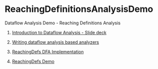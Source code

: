 # ReachingDefinitionsAnalysisDemo
Dataflow Analysis Demo - Reaching Definitions Analysis

1. [Introduction to Dataflow Analysis - Slide deck](Introduction_To_DataflowAnalysis.pptx)

2. [Writing dataflow analysis based analyzers](https://github.com/dotnet/roslyn-analyzers/blob/main/docs/Writing%20dataflow%20analysis%20based%20analyzers.md)

3. [ReachingDefs DFA Implementation](https://github.com/mavasani/roslyn-analyzers/commit/75bec93937b703f25a1b43bbbe40cb7428be55ce)

4. [ReachingDefs Demo](Demo.sln)
